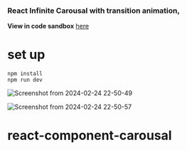 ### React Infinite Carousal with transition animation,

**View in code sandbox** [here](https://codesandbox.io/p/github/iamsuryasonar/ReactImageCarousel)

# set up

```
npm install
npm run dev
```
![Screenshot from 2024-02-24 22-50-49](https://github.com/iamsuryasonar/ReactImageCarousalCodeTutorial/assets/79869026/0ad7582a-56e2-49c2-8a1c-fb3c2242910f)


![Screenshot from 2024-02-24 22-50-57](https://github.com/iamsuryasonar/ReactImageCarousalCodeTutorial/assets/79869026/8a60a93a-cef4-4bf3-a12c-5c0a878653b3)
# react-component-carousal
